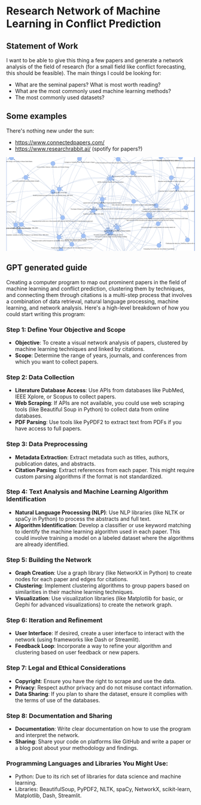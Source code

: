 # Research Network of Machine Learning in Conflict Prediction
## Statement of Work
I want to be able to give this thing a few papers and generate a network analysis of the field of research (for a small field like conflict forecasting, this should be feasible). The main things I could be looking for:
- What are the seminal papers? What is most worth reading?
- What are the most commonly used machine learning methods? 
- The most commonly used datasets?

## Some examples
There's nothing new under the sun:
- https://www.connectedpapers.com/
- https://www.researchrabbit.ai/ (spotify for papers?)

![Alt text](./images/net54.png)

## GPT generated guide
Creating a computer program to map out prominent papers in the field of machine learning and conflict prediction, clustering them by techniques, and connecting them through citations is a multi-step process that involves a combination of data retrieval, natural language processing, machine learning, and network analysis. Here's a high-level breakdown of how you could start writing this program:

### Step 1: Define Your Objective and Scope
- **Objective**: To create a visual network analysis of papers, clustered by machine learning techniques and linked by citations.
- **Scope**: Determine the range of years, journals, and conferences from which you want to collect papers.

### Step 2: Data Collection
- **Literature Database Access**: Use APIs from databases like PubMed, IEEE Xplore, or Scopus to collect papers.
- **Web Scraping**: If APIs are not available, you could use web scraping tools (like Beautiful Soup in Python) to collect data from online databases.
- **PDF Parsing**: Use tools like PyPDF2 to extract text from PDFs if you have access to full papers.

### Step 3: Data Preprocessing
- **Metadata Extraction**: Extract metadata such as titles, authors, publication dates, and abstracts.
- **Citation Parsing**: Extract references from each paper. This might require custom parsing algorithms if the format is not standardized.

### Step 4: Text Analysis and Machine Learning Algorithm Identification
- **Natural Language Processing (NLP)**: Use NLP libraries (like NLTK or spaCy in Python) to process the abstracts and full text.
- **Algorithm Identification**: Develop a classifier or use keyword matching to identify the machine learning algorithm used in each paper. This could involve training a model on a labeled dataset where the algorithms are already identified.

### Step 5: Building the Network
- **Graph Creation**: Use a graph library (like NetworkX in Python) to create nodes for each paper and edges for citations.
- **Clustering**: Implement clustering algorithms to group papers based on similarities in their machine learning techniques.
- **Visualization**: Use visualization libraries (like Matplotlib for basic, or Gephi for advanced visualizations) to create the network graph.

### Step 6: Iteration and Refinement
- **User Interface**: If desired, create a user interface to interact with the network (using frameworks like Dash or Streamlit).
- **Feedback Loop**: Incorporate a way to refine your algorithm and clustering based on user feedback or new papers.

### Step 7: Legal and Ethical Considerations
- **Copyright**: Ensure you have the right to scrape and use the data.
- **Privacy**: Respect author privacy and do not misuse contact information.
- **Data Sharing**: If you plan to share the dataset, ensure it complies with the terms of use of the databases.

### Step 8: Documentation and Sharing
- **Documentation**: Write clear documentation on how to use the program and interpret the network.
- **Sharing**: Share your code on platforms like GitHub and write a paper or a blog post about your methodology and findings.

### Programming Languages and Libraries You Might Use:
- Python: Due to its rich set of libraries for data science and machine learning.
- Libraries: BeautifulSoup, PyPDF2, NLTK, spaCy, NetworkX, scikit-learn, Matplotlib, Dash, Streamlit.
